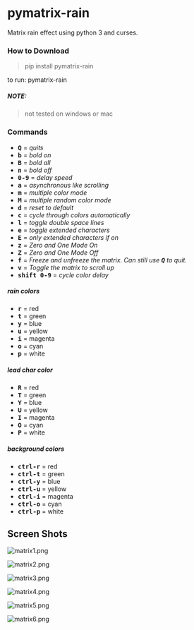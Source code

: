 # pymatrix-rain
Matrix rain effect using python 3 and curses.

### How to Download
 >pip install pymatrix-rain
 
 to run: pymatrix-rain


##### NOTE:

> not tested on windows or mac


###  Commands
- **<kbd>Q</kbd>** = *quits*
- **<kbd>b</kbd>** = *bold on*
- **<kbd>B</kbd>** = *bold all*
- **<kbd>n</kbd>** = *bold off*
- **<kbd>0-9</kbd>** = *delay speed*
- **<kbd>a</kbd>** = *asynchronous like scrolling*
- **<kbd>m</kbd>** = *multiple color mode*
- **<kbd>M</kbd>** = *multiple random color mode*
- **<kbd>d</kbd>** = *reset to default*
- **<kbd>c</kbd>** = *cycle through colors automatically*
- **<kbd>l</kbd>** = *toggle double space lines*
- **<kbd>e</kbd>** = *toggle extended characters*
- **<kbd>E</kbd>** = *only extended characters if on*
- **<kbd>z</kbd>** = *Zero and One Mode On*
- **<kbd>Z</kbd>** = *Zero and One Mode Off*
- **<kbd>f</kbd>** = *Freeze and unfreeze the matrix. Can still use **<kbd>Q</kbd>** to quit.*
- **<kbd>v</kbd>** = *Toggle the matrix to scroll up*
- **<kbd>shift 0-9</kbd>** = *cycle color delay*

##### rain colors
- **<kbd>r</kbd>** = red
- **<kbd>t</kbd>** = green
- **<kbd>y</kbd>** = blue
- **<kbd>u</kbd>** = yellow
- **<kbd>i</kbd>** = magenta
- **<kbd>o</kbd>** = cyan
- **<kbd>p</kbd>** = white

##### lead char color
- **<kbd>R</kbd>** = red
- **<kbd>T</kbd>** = green
- **<kbd>Y</kbd>** = blue
- **<kbd>U</kbd>** = yellow
- **<kbd>I</kbd>** = magenta
- **<kbd>O</kbd>** = cyan
- **<kbd>P</kbd>** = white

##### background colors
- **<kbd>ctrl-r</kbd>** = red
- **<kbd>ctrl-t</kbd>** = green
- **<kbd>ctrl-y</kbd>** = blue
- **<kbd>ctrl-u</kbd>** = yellow
- **<kbd>ctrl-i</kbd>** = magenta
- **<kbd>ctrl-o</kbd>** = cyan
- **<kbd>ctrl-p</kbd>** = white

## Screen Shots
![matrix1.png](https://i.fluffy.cc/Vs2ZW5PBdM0QXv7Ljz3LDV7JCg2LJBJK.png)

![matrix2.png](https://i.fluffy.cc/LWwpSxJldKBBVlC260Zc7T5CRg7JN303.png)

![matrix3.png](https://i.fluffy.cc/K0MNwrm4KC69NZRQm1k3JsR9j1FqxjWm.png)

![matrix4.png](https://i.fluffy.cc/h582RvNQxqcsX5029wcK9q0v2kBPcRMd.png)

![matrix5.png](https://i.fluffy.cc/q7xjhc011J6N5nP53dDKrnnJNX7Qp5t3.png)

![matrix6.png](https://i.fluffy.cc/JdRwzdWxltVxc80RDGg7BDB41hZMFmNN.png)
